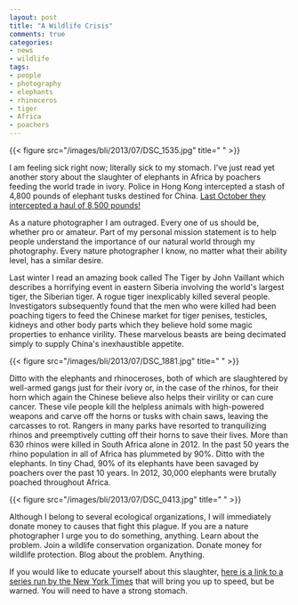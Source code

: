 ```yaml
---
layout: post
title: "A Wildlife Crisis"
comments: true
categories:
- news
- wildlife
tags:
- people
- photography
- elephants
- rhinoceros
- tiger
- Africa
- poachers
---
```


{{< figure src="/images/bli/2013/07/DSC_1535.jpg" title="  " >}}

I am feeling sick right now; literally sick to my stomach. I've just read yet another story about the slaughter of elephants in Africa by poachers feeding the world trade in ivory. Police in Hong Kong intercepted a stash of 4,800 pounds of elephant tusks destined for China. [Last October they intercepted a haul of 8,500 pounds!](http://www.nytimes.com/2013/07/20/world/asia/hong-kong-seizes-smuggled-elephant-tusks.html?hpw)

As a nature photographer I am outraged. Every one of us should be, whether pro or amateur. Part of my personal mission statement is to help people understand the importance of our natural world through my photography. Every nature photographer I know, no matter what their ability level, has a similar desire.

<!-- more -->

Last winter I read an amazing book called The Tiger by John Vaillant which describes a horrifying event in eastern Siberia involving the world's largest tiger, the Siberian tiger. A rogue tiger inexplicably killed several people. Investigators subsequently found that the men who were killed had been poaching tigers to feed the Chinese market for tiger penises, testicles, kidneys and other body parts which they believe hold some magic properties to enhance virility. These marvelous beasts are being decimated simply to supply China's inexhaustible appetite. 

{{< figure src="/images/bli/2013/07/DSC_1881.jpg" title="  " >}}

Ditto with the elephants and rhinoceroses, both of which are slaughtered by well-armed gangs just for their ivory or, in the case of the rhinos, for their horn which again the Chinese believe also helps their virility or can cure cancer. These vile people kill the helpless animals with high-powered weapons and carve off the horns or tusks with chain saws, leaving the carcasses to rot. Rangers in many parks have resorted to tranquilizing rhinos and preemptively cutting off their horns to save their lives. More than 630 rhinos were killed in South Africa alone in 2012. In the past 50 years the rhino population in all of Africa has plummeted by 90%. Ditto with the elephants. In tiny Chad, 90% of its elephants have been savaged by poachers over the past 10 years. In 2012, 30,000 elephants were brutally poached throughout Africa. 

{{< figure src="/images/bli/2013/07/DSC_0413.jpg" title="  " >}}

Although I belong to several ecological organizations, I will immediately donate money to causes that fight this plague. If you are a nature photographer I urge you to do something, anything. Learn about the problem. Join a wildlife conservation organization. Donate money for wildlife protection. Blog about the problem. Anything. 

If you would like to educate yourself about this slaughter, [here is a link to a series run by the New York Times](http://www.nytimes.com/interactive/world/africa/the-price-of-ivory.html) that will bring you up to speed, but be warned. You will need to have a strong stomach. 
